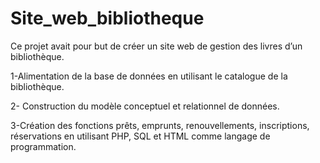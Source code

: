 # Site_web_bibliotheque
Ce projet avait pour but de créer un site web de gestion des livres d’un bibliothèque.

1-Alimentation de la base de données en utilisant le catalogue de la bibliothèque.

2- Construction du modèle conceptuel et relationnel de données.

3-Création des fonctions prêts, emprunts, renouvellements, inscriptions, réservations en utilisant PHP, SQL et HTML comme langage de programmation.

